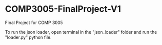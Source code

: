# COMP3005-FinalProject-V1
 Final Project for COMP 3005
 
 To run the json loader, open terminal in the "json_loader" folder and run the "loader.py" python file.
